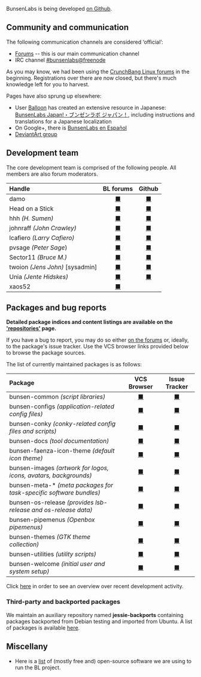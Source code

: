 BunsenLabs is being developed [on Github](https://github.com/BunsenLabs).

## Community and communication

The following communication channels are considered ‘official’:

  * [Forums](https://forums.bunsenlabs.org) -- this is our main communication channel
  * IRC channel [#bunsenlabs@freenode](irc://chat.freenode.net:6697/#bunsenlabs)
  
As you may know, we had been using the [CrunchBang Linux forums](http://crunchbang.org/forums)
in the beginning. Registrations over there are now closed, but there's
much knowledge left for you to harvest.

Pages have also sprung up elsewhere:

* User [Balloon](https://forums.bunsenlabs.org/viewtopic.php?pid=8855#p8855) has created an extensive resource in Japanese: [BunsenLabs Japan!・ブンゼンラボ ジャパン！](http://bunsenlabs-jp.jimdo.com/), including instructions and translations for a Japanese localization
* On Google+, there is [BunsenLabs en Español](https://plus.google.com/communities/102155480089831191422)
* [DeviantArt group](http://bunsenlabs.deviantart.com/)

## Development team

The core development team is comprised of the following people. All
members are also forum moderators.

| Handle                                      | BL forums                                             | Github                                                      |
|:--------------------------------------------|:-----------------------------------------------------:|:-----------------------------------------------------------:|
| damo                                        | [■](https://forums.bunsenlabs.org/profile.php?id=6)   | [■](https://github.com/capn-damo)                           |
| Head on a Stick                             | [■](https://forums.bunsenlabs.org/profile.php?id=74)  | [■](https://github.com/https://github.com/Head-on-a-Stick/) |
| hhh *(H. Sumen)*                            | [■](https://forums.bunsenlabs.org/profile.php?id=10)  | [■](https://github.com/hhhorb)                              |
| johnraff *(John Crawley)*                   | [■](https://forums.bunsenlabs.org/profile.php?id=7)   | [■](https://github.com/johnraff)                            |
| lcafiero *(Larry Cafiero)*                  | [■](https://forums.bunsenlabs.org/profile.php?id=168) | [■](https://github.com/lcafiero)                            |
| pvsage *(Peter Sage*)                       | [■](https://forums.bunsenlabs.org/profile.php?id=39)  | [■](https://github.com/pvsage)                              |
| Sector11 *(Bruce M.)*                       | [■](https://forums.bunsenlabs.org/profile.php?id=5)   | [■](https://github.com/Sector11)                            |
| twoion *(Jens John)* [sysadmin]             | [■](https://forums.bunsenlabs.org/profile.php?id=2)   | [■](https://github.com/2ion)                                |
| Unia *(Jente Hidskes)*                      | [■](https://forums.bunsenlabs.org/profile.php?id=12)  | [■](https://github.com/Unia)                                |
| xaos52                                      | [■](https://forums.bunsenlabs.org/profile.php?id=159) |                                                             |

## Packages and bug reports

**Detailed package indices and content listings are available on the
['repositories'](https://pkg.bunsenlabs.org) page.**

If you have a bug to report, you may do so either [on the
forums](https://forums.bunsenlabs.org/viewforum.php?id=14) or, ideally,
to the package's issue tracker.  Use the VCS browser links provided
below to browse the package sources.

The list of currently maintained packages is as follows:

| Package                                                           | VCS Browser                                                   | Issue Tracker                                                           |
|:------------------------------------------------------------------|:-------------------------------------------------------------:|:-----------------------------------------------------------------------:|
|bunsen-common *(script libraries)*                                 | [■](https://github.com/bunsenlabs/bunsen-common)              | [■](https://github.com/BunsenLabs/bunsen-common/issues)                 |
|bunsen-configs *(application-related config files)*                | [■](https://github.com/bunsenlabs/bunsen-configs)             | [■](https://github.com/BunsenLabs/bunsen-configs/issues)                |
|bunsen-conky *(conky-related config files and scripts)*            | [■](https://github.com/bunsenlabs/bunsen-conky)               | [■](https://github.com/BunsenLabs/bunsen-conky/issues)                  |
|bunsen-docs *(tool documentation)*                                 | [■](https://github.com/bunsenlabs/bunsen-docs)                | [■](https://github.com/BunsenLabs/bunsen-docs/issues)                   |
|bunsen-faenza-icon-theme *(default icon theme)*                    | [■](https://github.com/bunsenlabs/bunsen-faenza-icon-theme)   | [■](https://github.com/BunsenLabs/bunsen-faenza-icon-theme/issues)      |
|bunsen-images *(artwork for logos, icons, avatars, backgrounds)*   | [■](https://github.com/bunsenlabs/bunsen-images)              | [■](https://github.com/BunsenLabs/bunsen-images/issues)                 |
|bunsen-meta-\* *(meta packages for task-specific software bundles)*| [■](https://github.com/bunsenlabs/bunsen-welcome)             | [■](https://github.com/BunsenLabs/bunsen-welcome/issues)                |
|bunsen-os-release *(provides lsb-release and os-release data)*     | [■](https://github.com/bunsenlabs/bunsen-os-release)          | [■](https://github.com/BunsenLabs/bunsen-os-release/issues)             |
|bunsen-pipemenus *(Openbox pipemenus)*                             | [■](https://github.com/bunsenlabs/bunsen-pipemenus)           | [■](https://github.com/BunsenLabs/bunsen-pipemenus/issues)              |
|bunsen-themes *(GTK theme collection)*                             | [■](https://github.com/bunsenlabs/bunsen-themes)              | [■](https://github.com/BunsenLabs/bunsen-themes/issues)                 |
|bunsen-utilities *(utility scripts)*                               | [■](https://github.com/bunsenlabs/bunsen-utilities)           | [■](https://github.com/BunsenLabs/bunsen-utilities/issues)              |
|bunsen-welcome *(initial user and system setup)*                   | [■](https://github.com/bunsenlabs/bunsen-welcome)             | [■](https://github.com/BunsenLabs/bunsen-welcome/issues)                |

Click [here](gitlog.html) in order to see an overview over recent development activity.

### Third-party and backported packages

We maintain an auxiliary repository named **jessie-backports**
containing packages backported from Debian testing and imported from
Ubuntu. A list of packages is available
[here](http://pkg.bunsenlabs.org/repoidx.html#distro-jessie-backports).

## Miscellany

* Here is a [list](stuffweuse.html) of (mostly free and) open-source
  software we are using to run the BL project.

